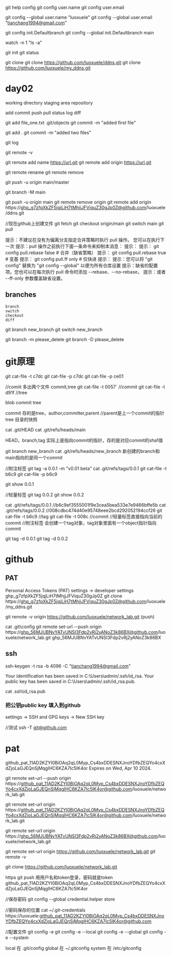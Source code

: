 git help config
git config user.name
git config user.email

git config --global user.name "luoxuele"
git config --global user.email "tianchang1994@gmail.com"

git config init.Defaultbranch
git config --global init.Defaultbranch main

watch -n 1 "ls -a"

git init
git status

git clone
git clone https://github.com/luoxuele/ddns.git
git clone https://github.com/luoxuele/my_ddns.git

# day02

working directory
staging area
repository

add
commit
push
pull
status
log
diff

git add file_one.txt
.git/objects 
git commit -m "added first file"

git add .
git commit -m "added two files"

git log

git remote -v

git remote add name https://url.git
git remote add origin https://url.git

git remote rename <old> <new>
git remote remove <name>


git push -u origin main/master

git branch -M main

git push -u origin main
git remote remove origin
git remote add origin https://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@github.com/luoxuele/ddns.git

//现在github上创建文件
git fetch
git checkout origin/main
git switch main
git pull



提示：不建议在没有为偏离分支指定合并策略时执行 pull 操作。 您可以在执行下一次
提示：pull 操作之前执行下面一条命令来抑制本消息：
提示：
提示：  git config pull.rebase false  # 合并（缺省策略）
提示：  git config pull.rebase true   # 变基
提示：  git config pull.ff only       # 仅快进
提示：
提示：您可以将 "git config" 替换为 "git config --global" 以便为所有仓库设置
提示：缺省的配置项。您也可以在每次执行 pull 命令时添加 --rebase、--no-rebase，
提示：或者 --ff-only 参数覆盖缺省设置。


## branches
    branch
    switch
    checkout
    diff

git branch new_branch
git switch new_branch

git branch -m please_delete
git branch -D please_delete


# git原理
git cat-file -t c7dc
git cat-file -p c7dc
git cat-file -p ce01

//comiit 多出两个文件 commit,tree
git cat-file -t 0057`   //commit
git cat-file -t d91f    //tree


blob
commit
tree

commit 存的是tree，author,committer,parent //parent是上一个commit的指针
tree 目录的快照

cat .git/HEAD
cat .git/refs/heads/main

HEAD，branch,tag 实际上是指向commit的指针，存的是对应commit的sha1值

git branch new_branch
cat .git/refs/heads/new_branch
新创建的branch和main指向的是同一个commit

//附注标签
git tag -a 0.0.1 -m "v0.01 beta"
cat .git/refs/tags/0.0.1
git cat-file -t b6c9
git cat-file -p b6c9

git show 0.0.1

//轻量标签
git tag 0.0.2
git show 0.0.2


cat .git/refs/tags/0.0.1    //b6c9ef3555001f9e3cea5bea533e7e9466bffe5b
cat .git/refs/tags/0.0.2    //008cdbc474d40e95748eee2bcd292052194ccf26
git cat-file -t b6c9    //tag
git cat-file -t 008c    //commit
//轻量标签直接指向当前的commit
//附注标签 会创建一个tag对象，tag对象里面有一个object指针指向commit

git tag -d 0.0.1
git tag -d 0.0.2






# github

## PAT
Personal Access Tokens (PAT)
settings -> developer settings
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
git clone https://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@github.com/luoxuele/my_ddns.git


git remote -v 
origin  https://github.com/luoxuele/network_lab.git (push)

cat .git\config
git remote set-url --push origin https://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@github.com/luoxuele/network_lab.git
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

## ssh
ssh-keygen -t rsa -b 4096 -C "tianchang1994@gmail.com"

Your identification has been saved in C:\Users\admin/.ssh/id_rsa.
Your public key has been saved in C:\Users\admin/.ssh/id_rsa.pub.

cat .ssh\id_rsa.pub 
### 把公钥public key 填入到github
settings -> SSH and GPG keys -> New SSH key

//测试
ssh -T git@github.com


# pat
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
Expires on Wed, Apr 10 2024.

git remote set-url --push origin https://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@github.com/luoxuele/network_lab.git

git remote set-url origin https://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@github.com/luoxuele/network_lab.git



git remote set-url  origin https://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@github.com/luoxuele/network_lab.git

git remote set-url origin https://github.com/luoxuele/network_lab.git
git remote -v

git clone https://github.com/luoxuele/network_lab.git

https
git push 用用户名和token登录，密码就是token
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

//保存密码
git config --global credential.helper store

//密码保存的位置
 cat ~/.git-credentials
https://luoxuele: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@github.com


//配置文件
git config -e
git config -e --local
git config -e --global
git config -e --system

local 在 .git/config
global 在   ~/.gitconfig
system 在  /etc/gitconfig
